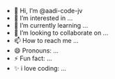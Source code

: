 - 👋 Hi, I’m @aadi-code-jv
- 👀 I’m interested in ...
- 🌱 I’m currently learning ...
- 💞️ I’m looking to collaborate on ...
- 📫 How to reach me ...
- 😄 Pronouns: ...
- ⚡ Fun fact: ...
- ✨ i love coding: ...

<!---
aadi-code-jv/aadi-code-jv is a ✨ special ✨ repository because its `README.md` (this file) appears on your GitHub profile.
You can click the Preview link to take a look at your changes.
--->
